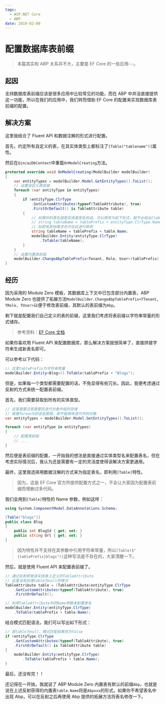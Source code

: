 ```yaml
---
tags:
  - ASP.NET Core
  - ABP
date: 2019-02-09
---
```


# 配置数据库表前缀

> 本篇其实和 ABP 关系并不大，主要是 EF Core 的一些应用-.-。

## 起因

支持数据库表前缀应该是很多应用中比较常见的功能，而在 ABP 中并没直接提供这一功能，所以在我们的应用中，我们转而借助 EF Core 的配置来实现数据库表前缀的配置。

## 解决方案

这里我结合了 Fluent API 和数据注解的形式进行配置。

首先，约定所有自定义的表，在其实体类型上都标注了`[Table("tablename")]`属性。

然后在`QincaiDbContext`中重载`OnModelCreating`方法。

```csharp
protected override void OnModelCreating(ModelBuilder modelBuilder)
{
    var entityTypes = modelBuilder.Model.GetEntityTypes().ToList();
    // 设置自定义表前缀
    foreach (var entityType in entityTypes)
    {
        if (entityType.ClrType
            .GetCustomAttributes(typeof(TableAttribute), true)
            .FirstOrDefault() is TableAttribute table)
        {
            // 如果你的表名就是实体类型名的话，可以修改为如下形式，就不必给出[table]的Name参数
            // string tableName = tablePrefix + entityType.ClrType.Name;
            // 如若有其他需求也可在此进行修改
            string tableName = tablePrefix + table.Name;
            modelBuilder.Entity(entityType.ClrType)
                .ToTable(tableName);
        }
    }
    // 设置内置表前缀
    modelBuilder.ChangeAbpTablePrefix<Tenant, Role, User>(tablePrefix);
}
```

## 经历

因为采用的 Module Zero 模板，其数据库上下文中已包含部分内置表，ABP Module Zero 也提供了拓展方法`ModelBuilder.ChangeAbpTablePrefix<TTenant, TRole, TUser>`以便于修改表前缀，其默认的表前缀为`Abp`。

剩下就是配置我们自己定义的表的前缀，这里我们考虑将表前缀以字符串常量的形式储存。

> 参考资料：[EF Core 文档](https://docs.microsoft.com/zh-cn/ef/core/modeling/relational/tables)

如果你喜欢用 Fluent API 来配置数据库，那么解决方案就很简单了，直接拼接字符串生成新表名即可。

可以参考以下代码：

```csharp
// 这里tablePrefix为字符串常量
modelBuilder.Entity<Blog>().ToTable(tablePrefix + "Blogs");
```

但是，如果每一个类型都需要配置的话，不免显得有些冗长。因此，我便考虑通过反射的方式来统一配置表前缀。

首先，我们需要获取到所有的实体类型。

```csharp
// 这里需要注意需要将迭代对象作临时存储
// 直接foreach的话会报错，即不能修改迭代中的对象
var entityTypes = modelBuilder.Model.GetEntityTypes().ToList();

foreach (var entityType in entityTypes)
{
    // 配置表前缀
    // ...
}
```

然后便是表前缀的配置，一开始我的想法是直接通过实体类型名来配置表名，但在考虑实际情况后，我认为还是需要有一定的灵活度使得该解决方案更通用。

最终，这里我选择用数据注解的方式来为指定表名，即利用`[Table]`特性。

> 因为，这是 EF Core 官方所提供配置方式之一，不会让大家因为配置表前缀而增删过多代码。

我们会用到`[Table]`特性的 Name 参数，例如这样：

```csharp
using System.ComponentModel.DataAnnotations.Schema;

[Table("blogs")]
public class Blog
{
    public int BlogId { get; set; }
    public string Url { get; set; }
}
```

> 因为特性并不支持在其参数中引用字符串常量，所以`[Table($"{tablePrefix}blogs")]`这种写法是不存在的，大家清醒一下。

然后，就是使用 Fluent API 来配置表前缀了。

```csharp
// 通过反射获取该实体类上定义的TableAttribute
// 这里没有处理table为null的情况
TableAttribute table = (TableAttribute)entityType.ClrType
    .GetCustomAttributes(typeof(TableAttribute), true)
    .FirstOrDefault();

// 利用TableAttribute中的Name参数来配置表名
modelBuilder.Entity(entityType.ClrType)
    .ToTable(tablePrefix + table.Name);
```

结合模式匹配语法，我们可以写出如下形式：

```csharp
// 若table为null，模式匹配结果将为false
if (entityType.ClrType
    .GetCustomAttributes(typeof(TableAttribute), true)
    .FirstOrDefault() is TableAttribute table)
{
    modelBuilder.Entity(entityType.ClrType)
        .ToTable(tablePrefix + table.Name);
}
```

最后，还没有完！！

还记得在一开始，我就说了 ABP Module Zero 内置表有默认的前缀`Abp`，也就是说在上述反射获得的内置表`table.Name`将是`Abpxxx`的形式，如果你不希望表名中出现 Abp，可以在反射之后再使用 Abp 提供的拓展方法将表名修改一下。
